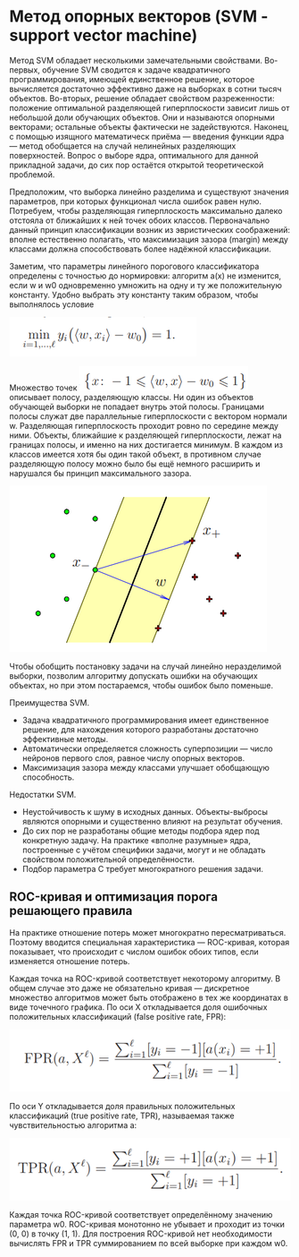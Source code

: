 # Метод опорных векторов (SVM - support vector machine)

Метод SVM обладает несколькими замечательными свойствами. Во-первых, обучение SVM сводится к задаче квадратичного программирования, имеющей единственное решение, которое вычисляется достаточно эффективно даже на выборках в сотни тысяч объектов. Во-вторых, решение обладает свойством разреженности: положение оптимальной разделяющей гиперплоскости зависит лишь от небольшой доли обучающих объектов. Они и называются опорными векторами; остальные объекты фактически не задействуются. Наконец, с помощью изящного математическ приёма — введения функции ядра — метод обобщается на случай нелинейных разделяющих поверхностей. Вопрос о выборе ядра, оптимального для данной прикладной задачи, до сих пор остаётся открытой теоретической проблемой.

Предположим, что выборка линейно разделима и существуют значения параметров, при которых функционал числа ошибок равен нулю. Потребуем, чтобы разделяющая гиперплоскость максимально далеко отстояла от ближайших к ней точек обоих классов. Первоначально данный принцип классификации возник из эвристических соображений: вполне естественно полагать, что максимизация зазора (margin) между классами должна способствовать более надёжной классификации.

 Заметим, что параметры линейного порогового классификатора определены с точностью до нормировки: алгоритм a(x) не изменится, если w и w0 одновременно умножить на одну и ту же положительную константу. Удобно выбрать эту константу таким образом, чтобы выполнялось условие
 
![Ну нет ее и все! Отстань!](/SVM/svm1.PNG)

Множество точек
![Ну нет ее и все! Отстань!](/SVM/svm2.PNG)
описывает полосу, разделяющую классы. Ни один из объектов обучающей выборки не попадает внутрь этой полосы. Границами полосы служат две параллельные гиперплоскости с вектором нормали w. Разделяющая гиперплоскость проходит ровно по середине между ними. Объекты, ближайшие к разделяющей гиперплоскости, лежат на границах полосы, и именно на них достигается минимум. В каждом из классов имеется хотя бы один такой объект, в противном случае разделяющую полосу можно было бы ещё немного расширить и нарушался бы принцип максимального зазора.

![Ну нет ее и все! Отстань!](/SVM/svm3.PNG)

Чтобы обобщить постановку задачи на случай линейно неразделимой выборки, позволим алгоритму допускать ошибки на обучающих объектах, но при этом постараемся, чтобы ошибок было поменьше.

Преимущества SVM.

 - Задача квадратичного программирования имеет единственное решение, для нахождения которого разработаны достаточно эффективные методы.
 - Автоматически определяется сложность суперпозиции — число нейронов первого слоя, равное числу опорных векторов.
 - Максимизация зазора между классами улучшает обобщающую способность.
 
Недостатки SVM.

 - Неустойчивость к шуму в исходных данных. Объекты-выбросы являются опорными и существенно влияют на результат обучения.
 - До сих пор не разработаны общие методы подбора ядер под конкретную задачу. На практике «вполне разумные» ядра, построенные с учётом специфики задачи, могут и не обладать свойством положительной определённости.
 - Подбор параметра C требует многократного решения задачи.
 
 ## ROC-кривая и оптимизация порога решающего правила

На практике отношение потерь может многократно пересматриваться. Поэтому вводится специальная характеристика — ROC-кривая, которая показывает, что происходит с числом ошибок обоих типов, если изменяется отношение потерь.


Каждая точка на ROC-кривой соответствует некоторому алгоритму. В общем случае это даже не обязательно кривая — дискретное множество алгоритмов может быть отображено в тех же координатах в виде точечного графика. По оси X откладывается доля ошибочных положительных классификаций (false positive rate, FPR):

![Ну нет ее и все! Отстань!](/SVM/roc1.PNG)

По оси Y откладывается доля правильных положительных классификаций (true positive rate, TPR), называемая также чувствительностью алгоритма a:

![Ну нет ее и все! Отстань!](/SVM/roc2.PNG)

Каждая точка ROC-кривой соответствует определённому значению параметра w0. ROC-кривая монотонно не убывает и проходит из точки (0, 0) в точку (1, 1).
Для построения ROC-кривой нет необходимости вычислять FPR и TPR суммированием по всей выборке при каждом w0.

